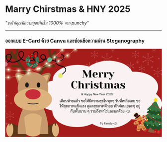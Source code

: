 # Marry Chirstmas & HNY 2025


*"ขอให้คุณมีความสุขเพิ่มขึ้น 1000% จาก punchy"*

---



### ออกแบบ E-Card ด้วย Canva และซ่อนข้อความผ่าน Steganography
![e-card](images/XMas.png)


